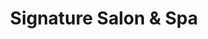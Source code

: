 ---
title: "Signature Salon & Spa"
url: /whitehouse-station/signature-salon-and-spa/
shop: beauty
---